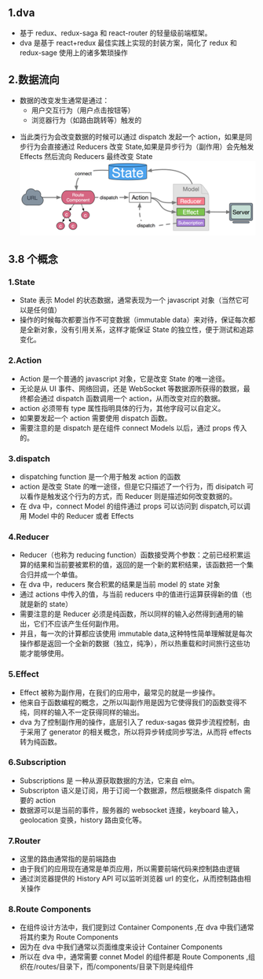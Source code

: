 ## 1.dva

* 基于 redux、redux-saga 和 react-router 的轻量级前端框架。
* dva 是基于 react+redux 最佳实践上实现的封装方案，简化了 redux 和 redux-sage 使用上的诸多繁琐操作

## 2.数据流向

* 数据的改变发生通常是通过：
  * 用户交互行为（用户点击按钮等）
  * 浏览器行为（如路由跳转等）触发的

- 当此类行为会改变数据的时候可以通过 dispatch 发起一个 action，如果是同步行为会直接通过 Reducers 改变 State,如果是异步行为（副作用）会先触发 Effects 然后流向 Reducers 最终改变 State
  ![Image text](./img/1.png)

## 3.8 个概念

### 1.State

* State 表示 Model 的状态数据，通常表现为一个 javascript 对象（当然它可以是任何值）
* 操作的时候每次都要当作不可变数据（immutable data）来对待，保证每次都是全新对象，没有引用关系，这样才能保证 State 的独立性，便于测试和追踪变化。

### 2.Action

* Action 是一个普通的 javascript 对象，它是改变 State 的唯一途径。
* 无论是从 UI 事件、网络回调，还是 WebSocket 等数据源所获得的数据，最终都会通过 dispatch 函数调用一个 action，从而改变对应的数据。
* action 必须带有 type 属性指明具体的行为，其他字段可以自定义。
* 如果要发起一个 action 需要使用 dispatch 函数。
* 需要注意的是 dispatch 是在组件 connect Models 以后，通过 props 传入的。

### 3.dispatch

* dispatching function 是一个用于触发 action 的函数
* action 是改变 State 的唯一途径，但是它只描述了一个行为，而 disipatch 可以看作是触发这个行为的方式，而 Reducer 则是描述如何改变数据的。
* 在 dva 中，connect Model 的组件通过 props 可以访问到 dispatch,可以调用 Model 中的 Reducer 或者 Effects

### 4.Reducer

* Reducer（也称为 reducing function）函数接受两个参数：之前已经积累运算的结果和当前要被累积的值，返回的是一个新的累积结果，该函数把一个集合归并成一个单值。
* 在 dva 中，reducers 聚合积累的结果是当前 model 的 state 对象
* 通过 actions 中传入的值，与当前 reducers 中的值进行运算获得新的值（也就是新的 state）
* 需要注意的是 Reducer 必须是纯函数，所以同样的输入必然得到通用的输出，它们不应该产生任何副作用。
* 并且，每一次的计算都应该使用 immutable data,这种特性简单理解就是每次操作都是返回一个全新的数据（独立，纯净），所以热重载和时间旅行这些功能才能够使用。

### 5.Effect

* Effect 被称为副作用，在我们的应用中，最常见的就是一步操作。
* 他来自于函数编程的概念，之所以叫副作用是因为它使得我们的函数变得不纯，同样的输入不一定获得同样的输出。
* dva 为了控制副作用的操作，底层引入了 redux-sagas 做异步流程控制，由于采用了 generator 的相关概念，所以将异步转成同步写法，从而将 effects 转为纯函数。

### 6.Subscription

* Subscriptions 是 一种从源获取数据的方法，它来自 elm。
* Subscripton 语义是订阅，用于订阅一个数据源，然后根据条件 dispatch 需要的 action
* 数据源可以是当前的事件，服务器的 websocket 连接，keyboard 输入，geolocation 变换，history 路由变化等。

### 7.Router

* 这里的路由通常指的是前端路由
* 由于我们的应用现在通常是单页应用，所以需要前端代码来控制路由逻辑
* 通过浏览器提供的 History API 可以监听浏览器 url 的变化，从而控制路由相关操作

### 8.Route Components

* 在组件设计方法中，我们提到过 Container Components ,在 dva 中我们通常将其约束为 Route Components
* 因为在 dva 中我们通常以页面维度来设计 Container Components
* 所以在 dva 中，通常需要 connet Model 的组件都是 Route Components ,组织在/routes/目录下，而/components/目录下则是纯组件
